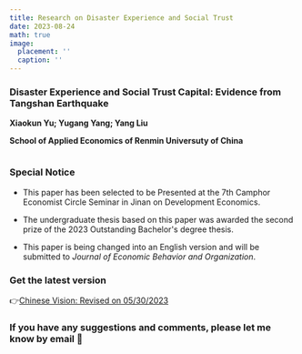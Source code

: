 ```yaml
---
title: Research on Disaster Experience and Social Trust
date: 2023-08-24
math: true
image:
  placement: ''
  caption: ''
---
```


### Disaster Experience and Social Trust Capital: Evidence from Tangshan Earthquake

**Xiaokun Yu; Yugang Yang; Yang Liu**

**School of Applied Economics of Renmin Universuty of China**



<img src="https://cdn-us.imgs.moe/2023/08/24/64e6e81498194.png" alt="" title="" />



### Special Notice

- This paper has been selected to be Presented at the 7th Camphor Economist Circle Seminar in Jinan on Development Economics.

- The undergraduate thesis based on this paper was awarded the second prize of the 2023 Outstanding Bachelor's degree thesis.

- This paper is being changed into an English version and will be submitted to *Journal of Economic Behavior and Organization*.


### Get the latest version

👉[Chinese Vision: Revised on 05/30/2023](https://maifile.cn/est/d3286906177718/pdf)


### If you have any suggestions and comments, please let me know by email 🙌

